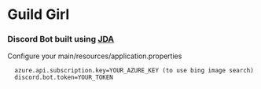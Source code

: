 # Guild Girl 
### Discord Bot built using [JDA](https://github.com/DV8FromTheWorld/JDA)

Configure your main/resources/application.properties  
```
  azure.api.subscription.key=YOUR_AZURE_KEY (to use bing image search)
  discord.bot.token=YOUR_TOKEN
```
